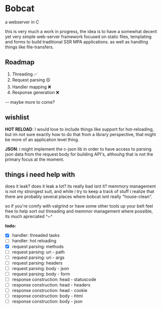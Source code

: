 # Bobcat
a webserver in C

this is very much a work in progress, the idea is to have a
somewhat decent yet very simple web-server framework focused on
static files, templating and forms to build traditional 
SSR MPA applications. as well as handling things like file-transfers.

## Roadmap
1. Threading ✅
2. Request parsing 🟡
3. Handler mapping ❌
4. Response generation ❌

-- maybe more to come?

## wishlist
**HOT RELOAD**: I would love to include things like support for 
hot-reloading, but im not sure exactly how to do that from a library 
perspective, that might be more of an application level thing.

**JSON**: i might implement the c-json lib in order to have access
to parsing json data from the request body for building API's, althouhg
that is not the primary focus at the moment.

## things i need help with
does it leak? does it leak a lot?
its really bad isnt it? memmory management is not my strongest suit,
and while i try to keep a track of stuff i realize that there are 
probably several places where bobcat isnt really "house-clean".

so if you're comfy with valgrind or have some other tools up your belt 
feel free to help sort out threading and memmor management where 
possible, its much apreciated ^~^

**todo:**
- [x] handler: threaded tasks
- [ ] handler: hot reloading
- [x] request parsing: methods
- [ ] request parsing: uri - path
- [ ] request parsing: uri - args
- [ ] request parsing: headers
- [ ] request parsing: body - json
- [ ] request parsing: body - form
- [ ] response construction: head - statuscode
- [ ] response construction: head - headers
- [ ] response construction: head - cookie
- [ ] response construction: body - html
- [ ] response construction: body - json
